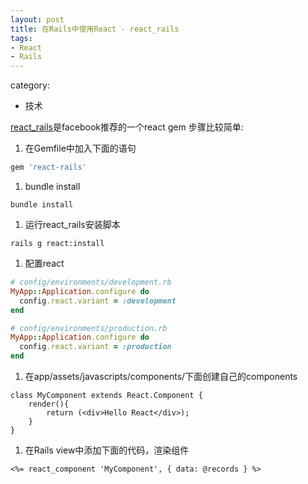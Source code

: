 ```yaml
---
layout: post
title: 在Rails中使用React - react_rails
tags:
- React
- Rails
---
```

category:
- 技术

[react_rails](https://github.com/reactjs/react-rails)是facebook推荐的一个react gem
步骤比较简单:

1. 在Gemfile中加入下面的语句

```ruby
gem 'react-rails'
```

1. bundle install

```
bundle install
```

1. 运行react_rails安装脚本

```
rails g react:install
```

1. 配置react

```ruby
# config/environments/development.rb
MyApp::Application.configure do
  config.react.variant = :development
end

# config/environments/production.rb
MyApp::Application.configure do
  config.react.variant = :production
end
```

1. 在app/assets/javascripts/components/下面创建自己的components

```javascripts
class MyComponent extends React.Component {
    render(){
        return (<div>Hello React</div>);
    }
}
```

1. 在Rails view中添加下面的代码，渲染组件

```
<%= react_component 'MyComponent', { data: @records } %>
```
